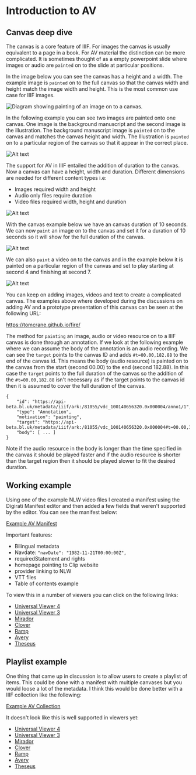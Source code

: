 # Introduction to AV

## Canvas deep dive

The canvas is a core feature of IIIF. For images the canvas is usually equivalent to a page in a book. For AV material the distinction can be more complicated. It is sometimes thought of as a empty powerpoint slide where images or audio are `painted` on to the slide at particular positions. 

In the image below you can see the canvas has a height and a width. The example image is `painted` on to the full canvas so that the canvas width and height match the image width and height. This is the most common use case for IIIF images.

![Diagram showing painting of an image on to a canvas.](day-three/BL-Audio/imgs/IIIF_AV_EuropeanWorkingGroup1.png)

In the following example you can see two images are painted onto one canvas. One image is the background manuscript and the second image is the illustration. The background manuscript image is `painted` on to the canvas and matches the canvas height and width. The Illustration is `painted` on to a particular region of the canvas so that it appear in the correct place. 

![Alt text](day-three/BL-Audio/imgs/IIIF_AV_EuropeanWorkingGroup2.png)

The support for AV in IIIF entailed the addition of duration to the canvas. Now a canvas can have a height, width and duration. Different dimensions are needed for different content types i.e:

 * Images required width and height
 * Audio only files require duration
 * Video files required width, height and duration

![Alt text](day-three/BL-Audio/imgs/IIIF_AV_EuropeanWorkingGroup3.png)

With the canvas example below we have an canvas duration of 10 seconds. We can now `paint` an image on to the canvas and set it for a duration of 10 seconds so it will show for the full duration of the canvas. 

![Alt text](day-three/BL-Audio/imgs/IIIF_AV_EuropeanWorkingGroup4.png)

We can also `paint` a video on to the canvas and in the example below it is painted on a particular region of the canvas and set to play starting at second 4 and finishing at second 7. 

![Alt text](day-three/BL-Audio/imgs/IIIF_AV_EuropeanWorkingGroup5.png)

You can keep on adding images, videos and text to create a complicated canvas. The examples above where developed during the discussions on adding AV and a prototype presentation of this canvas can be seen at the following URL:

https://tomcrane.github.io/fire/

The method for `painting` an image, audio or video resource on to a IIIF canvas is done through an annotation. If we look at the following example where we can assume the body of the annotation is an audio recording. We can see the `target` points to the canvas ID and adds `#t=00.00,182.88` to the end of the canvas id. This means the body (audio resource) is painted on to the canvas from the start (second 00.00) to the end (second 182.88). In this case the `target` points to the full duration of the canvas so the addition of the `#t=00.00,182.88` isn't necessary as if the target points to the canvas id then it is assumed to cover the full duration of the canvas. 

```
{
    "id": "https://api-beta.bl.uk/metadata/iiif/ark:/81055/vdc_100140656320.0x000004/anno1/1",
    "type": "Annotation",
    "motivation": "painting",
    "target": "https://api-beta.bl.uk/metadata/iiif/ark:/81055/vdc_100140656320.0x000004#t=00.00,182.88",
    "body": [ ... ]
}
```

Note if the audio resource in the body is longer than the time specified in the canvas it should be played faster and if the audio resource is shorter than the target region then it should be played slower to fit the desired duration. 

## Working example

Using one of the example NLW video files I created a manifest using the Digirati Manifest editor and then added a few fields that weren't supported by the editor. You can see the manifest below:

[Example AV Manifest](https://glenrobson.github.io/iiif_stuff/nlw-workshop/av-manifest.json)

Important features:
 * Bilingual metadata
 * Navdate: `"navDate": "1982-11-21T00:00:00Z",`
 * requiredStatement and rights
 * homepage pointing to Clip website
 * provider linking to NLW
 * VTT files
 * Table of contents example

To view this in a number of viewers you can click on the following links:

 * [Universal Viewer 4](https://uv-v4.netlify.app/#?c=&m=&s=&cv=&manifest=https://glenrobson.github.io/iiif_stuff/nlw-workshop/av-manifest.json)
 * [Universal Viewer 3](https://uv-v3.netlify.app/#?c=&m=&s=&cv=&manifest=https://glenrobson.github.io/iiif_stuff/nlw-workshop/av-manifest.json)
 * [Mirador](https://projectmirador.org/embed/?iiif-content=https://glenrobson.github.io/iiif_stuff/nlw-workshop/av-manifest.json)
 * [Clover](https://samvera-labs.github.io/clover-iiif/docs/viewer/demo?iiif-content=https://glenrobson.github.io/iiif_stuff/nlw-workshop/av-manifest.json)
 * [Ramp](https://ramp.avalonmediasystem.org/?iiif-content=https://glenrobson.github.io/iiif_stuff/nlw-workshop/av-manifest.json)
 * [Avery](https://iiif.aviaryplatform.com/player?manifest=https://glenrobson.github.io/iiif_stuff/nlw-workshop/av-manifest.json)
 * [Theseus](https://theseusviewer.org/?iiif-content=https://glenrobson.github.io/iiif_stuff/nlw-workshop/av-manifest.json)


 ## Playlist example

 One thing that came up in discussion is to allow users to create a playlist of items. This could be done with a manifest with multiple canvases but you would loose a lot of the metadata. I think this would be done better with a IIIF collection like the following:

 [Example AV Collection](https://glenrobson.github.io/iiif_stuff/nlw-workshop/playlist-collection.json)

 It doesn't look like this is well supported in viewers yet:

 * [Universal Viewer 4](https://uv-v4.netlify.app/#?c=&m=&s=&cv=&manifest=https://glenrobson.github.io/iiif_stuff/nlw-workshop/playlist-collection.json)
 * [Universal Viewer 3](https://uv-v3.netlify.app/#?c=&m=&s=&cv=&manifest=https://glenrobson.github.io/iiif_stuff/nlw-workshop/playlist-collection.json)
 * [Mirador](https://projectmirador.org/embed/?iiif-content=https://glenrobson.github.io/iiif_stuff/nlw-workshop/playlist-collection.json)
 * [Clover](https://samvera-labs.github.io/clover-iiif/docs/viewer/demo?iiif-content=https://glenrobson.github.io/iiif_stuff/nlw-workshop/playlist-collection.json)
 * [Ramp](https://ramp.avalonmediasystem.org/?iiif-content=https://glenrobson.github.io/iiif_stuff/nlw-workshop/playlist-collection.json)
 * [Avery](https://iiif.aviaryplatform.com/player?manifest=https://glenrobson.github.io/iiif_stuff/nlw-workshop/playlist-collection.json)
 * [Theseus](https://theseusviewer.org/?iiif-content=https://glenrobson.github.io/iiif_stuff/nlw-workshop/playlist-collection.json) 